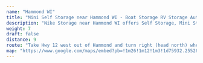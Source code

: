 ```yaml
---
name: "Hammond WI"
title: "Mini Self Storage near Hammond WI - Boat Storage RV Storage Automobile Storage"
description: "Nike Storage near Hammond WI offers Self Storage, Mini Storage, RV Storage, Boat Storage, Car Storage, and Trailer Storage for Hammond WI residents"
weight: 7
draft: false
distance: 9
route: "Take Hwy 12 west out of Hammond and turn right (head north) when you reach the 2nd roundabout past the Holiday gas station. We are 2 miles north on the left."
map: "https://www.google.com/maps/embed?pb=!1m26!1m12!1m3!1d75932.25528728339!2d-92.5776301598482!3d44.987372007514985!2m3!1f0!2f0!3f0!3m2!1i1024!2i768!4f13.1!4m11!3e0!4m5!1s0x52b2ac69a0d0cd3b%3A0x77d1d96019dd6d!2sNike+Storage+Center%2C+120th+Street%2C+Roberts%2C+WI!3m2!1d45.0212485!2d-92.56141269999999!4m3!3m2!1d44.978582599999996!2d-92.4360667!5e0!3m2!1sen!2sus!4v1445711168473"
---
```

